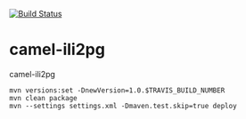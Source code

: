 [![Build Status](https://travis-ci.org/edigonzales/camel-ili2pg.svg?branch=master)](https://travis-ci.org/edigonzales/camel-ili2pg)
# camel-ili2pg
camel-ili2pg


```
mvn versions:set -DnewVersion=1.0.$TRAVIS_BUILD_NUMBER
mvn clean package
mvn --settings settings.xml -Dmaven.test.skip=true deploy
```
